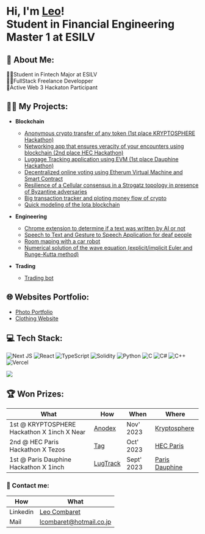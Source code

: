 <h1>Hi, I'm <a href="https://www.linkedin.com/in/leo-combaret/">Leo</a>!<br/>Student in Financial Engineering Master 1 at ESILV</h1>

<h2>💫 About Me:</h2>
👨‍🎓Student in Fintech Major at ESILV<br>👨‍💻FullStack Freelance Developper<br>🥇Active Web 3 Hackaton Participant

<h2>👨‍💻 My Projects:</h2>

- <b>Blockchain</b>
  - [Anonymous crypto transfer of any token (1st place KRYPTOSPHERE Hackathon)](https://github.com/Shimadakunn/Anodex)
  - [Networking app that ensures veracity of your encounters using blockchain (2nd place HEC Hackathon)](https://github.com/Shimadakunn/TAG-HEC-Hackathon)
  - [Luggage Tracking application using EVM (1st place Dauphine Hackathon)](https://github.com/Shimadakunn/LugTrack)
  - [Decentralized online voting using Etherum Virtual Machine and Smart Contract](https://github.com/Shimadakunn/Etherum-Voting)
  - [Resilience of a Cellular consensus in a Strogatz topology in presence of Byzantine adversaries](https://github.com/Shimaadakunn/Cellular_consensus)
  - [Big transaction tracker and ploting money flow of crypto](https://github.com/Shimadakunn/TxTracker)
  - [Quick modeling of the Iota blockchain](https://github.com/Shimaadakunn/IOTA-Tangle)  
 
- <b>Engineering</b>
  - [Chrome extension to determine if a text was written by AI or not](https://github.com/Shimadakunn/isGPT)
  - [Speech to Text and Gesture to Speech Application for deaf people](https://github.com/Shimadakunn/Hand-Gesture-Recognition)
  - [Room maping with a car robot](https://github.com/ejovo13/Projet-Robot)
  - [Numerical solution of the wave equation (explicit/implicit Euler and Runge-Kutta method)](https://github.com/Shimadakunn/Guitare-string-disturbance)
  
- <b>Trading</b>
  
  - [Trading bot](https://github.com/Shimadakunn/autogrid-trading-bot)

<h2> 🌐 Websites Portfolio:</h2>

  - [Photo Portfolio](https://dounialimam.vercel.app/)
  - [Clothing Website](https://imbehindmyhead.com/)
  
  
<h2> 💻 Tech Stack:</h2>

![Next JS](https://img.shields.io/badge/Next-black?style=for-the-badge&logo=next.js&logoColor=white) ![React](https://img.shields.io/badge/react-%2320232a.svg?style=for-the-badge&logo=react&logoColor=%2361DAFB) ![TypeScript](https://img.shields.io/badge/typescript-%23007ACC.svg?style=for-the-badge&logo=typescript&logoColor=white) ![Solidity](https://img.shields.io/badge/Solidity-%23363636.svg?style=for-the-badge&logo=solidity&logoColor=white) ![Python](https://img.shields.io/badge/python-3670A0?style=for-the-badge&logo=python&logoColor=ffdd54) ![C](https://img.shields.io/badge/c-%2300599C.svg?style=for-the-badge&logo=c&logoColor=white) ![C#](https://img.shields.io/badge/c%23-%23239120.svg?style=for-the-badge&logo=c-sharp&logoColor=white) ![C++](https://img.shields.io/badge/c++-%2300599C.svg?style=for-the-badge&logo=c%2B%2B&logoColor=white) ![Vercel](https://img.shields.io/badge/vercel-%23000000.svg?style=for-the-badge&logo=vercel&logoColor=white) 

![](https://github-readme-stats.vercel.app/api/top-langs/?username=Shimadakunn&theme=dark&hide_border=true&include_all_commits=false&count_private=true&layout=compact)
<h2>🏆 Won Prizes: </h2>

| What | How | When | Where |
| --- | --- | --- | --- |
| 1st @ KRYPTOSPHERE Hackathon X 1inch X Near | [Anodex](https://github.com/Shimadakunn/Anodex) | Nov' 2023 | [Kryptosphere](https://twitter.com/KRYPTOSPHERE) |
| 2nd @ HEC Paris Hackathon X Tezos | [Tag](https://github.com/Shimadakunn/TAG-HEC-Hackathon) | Oct' 2023 | [HEC Paris](https://www.hec.edu/fr) |
| 1st @ Paris Dauphine Hackathon X 1inch | [LugTrack](https://github.com/Shimadakunn/LugTrack) | Sept' 2023 | [Paris Dauphine](https://dauphine.psl.eu/) |

<h3>🔗 Contact me:</h3>

| How | What |
| --- | --- |
| Linkedin | [Leo Combaret](https://www.linkedin.com/in/leo-combaret/) |
| Mail | lcombaret@hotmail.co.jp |
